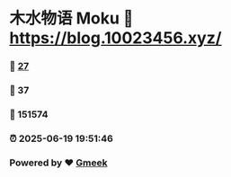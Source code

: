 # 木水物语 Moku :link: https://blog.10023456.xyz/ 
### :page_facing_up: [27](https://blog.10023456.xyz//tag.html) 
### :speech_balloon: 37 
### :hibiscus: 151574 
### :alarm_clock: 2025-06-19 19:51:46 
### Powered by :heart: [Gmeek](https://github.com/Meekdai/Gmeek)
